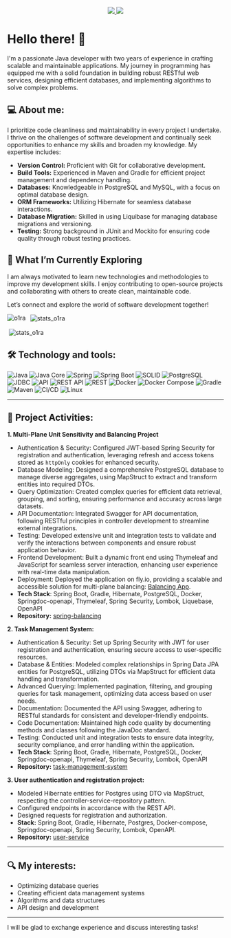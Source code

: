 <p align='center'>
  <a href="https://www.linkedin.com/in/gulay-sl/">
    <img src="https://img.shields.io/badge/linkedin-%230077B5.svg?&style=for-the-badge&logo=linkedin&logoColor=white" />
  </a>
  <a href="https://t.me/krajonoff">
    <img src="https://img.shields.io/badge/Telegram-2CA5E0?style=for-the-badge&logo=telegram&logoColor=white" />
  </a>
</p>


# Hello there! 👋
I'm a passionate Java developer with two years of experience in crafting scalable and maintainable applications. 
My journey in programming has equipped me with a solid foundation in building robust RESTful web services, designing efficient databases, and implementing algorithms to solve complex problems.

## 💻 About me:
I prioritize code cleanliness and maintainability in every project I undertake. I thrive on the challenges of software development and 
continually seek opportunities to enhance my skills and broaden my knowledge. My expertise includes:
  - **Version Control:** Proficient with Git for collaborative development.
  - **Build Tools:** Experienced in Maven and Gradle for efficient project management and dependency handling.
  - **Databases:** Knowledgeable in PostgreSQL and MySQL, with a focus on optimal database design.
  - **ORM Frameworks:** Utilizing Hibernate for seamless database interactions.
  - **Database Migration:** Skilled in using Liquibase for managing database migrations and versioning.
  - **Testing:** Strong background in JUnit and Mockito for ensuring code quality through robust testing practices.

## 🚀 What I’m Currently Exploring

I am always motivated to learn new technologies and methodologies to improve my development skills. 
I enjoy contributing to open-source projects and collaborating with others to create clean, maintainable code.

Let’s connect and explore the world of software development together!

<!-- <div id="header" align="center">
<table>
  <tr>
    <td valign="top"><img src="https://github-readme-stats.vercel.app/api/top-langs/?username=krajoff&theme=dark)](https://github.com/krajoff" /></td>
    <td valign="top"><img src="https://media.giphy.com/media/RiykPw9tgdOylwFgUe/giphy.gif" width="205"/></td>
  </tr>
</table>
</div> -->

<p><img align="left" src="http://github-profile-summary-cards.vercel.app/api/cards/repos-per-language?username=krajoff&theme=default" alt="o1ra" /></p>

<p>&nbsp; <img align="center" src="http://github-profile-summary-cards.vercel.app/api/cards/stats?username=krajoff&theme=github" alt="stats_o1ra" /></p>

<p>&nbsp;<img align="center" src="http://github-profile-summary-cards.vercel.app/api/cards/profile-details?username=krajoff&theme=default" alt="stats_o1ra"/></p>

## 🛠 Technology and tools:
![Java](https://img.shields.io/badge/-Java-007396?style=flat-square&logo=java&logoColor=white)
![Java Core](https://img.shields.io/badge/-Java%20Core-007396?style=flat-square&logo=java&logoColor=white)
![Spring](https://img.shields.io/badge/-Spring-6DB33F?style=flat-square&logo=spring&logoColor=white)
![Spring Boot](https://img.shields.io/badge/-Spring%20Boot-6DB33F?style=flat-square&logo=spring-boot&logoColor=white)
![SOLID](https://img.shields.io/badge/-SOLID-007396?style=flat-square&logo=java&logoColor=white)
![PostgreSQL](https://img.shields.io/badge/-PostgreSQL-336791?style=flat-square&logo=postgresql&logoColor=white)
![JDBC](https://img.shields.io/badge/-JDBC-007396?style=flat-square&logo=java&logoColor=white)
![API](https://img.shields.io/badge/-API-0288D1?style=flat-square&logo=api&logoColor=white)
![REST API](https://img.shields.io/badge/-REST%20API-FF6F00?style=flat-square&logo=rest&logoColor=white)
![REST](https://img.shields.io/badge/-REST-FF6F00?style=flat-square&logo=rest&logoColor=white)
![Docker](https://img.shields.io/badge/-Docker-2496ED?style=flat-square&logo=docker&logoColor=white)
![Docker Compose](https://img.shields.io/badge/-Docker%20Compose-2496ED?style=flat-square&logo=docker&logoColor=white)
![Gradle](https://img.shields.io/badge/-Gradle-02303A?style=flat-square&logo=gradle&logoColor=white)
![Maven](https://img.shields.io/badge/-Maven-C71A36?style=flat-square&logo=apache-maven&logoColor=white)
![CI/CD](https://img.shields.io/badge/-CI%2FCD-00897B?style=flat-square&logo=github-actions&logoColor=white)
![Linux](https://img.shields.io/badge/-Linux-FCC624?style=flat-square&logo=linux&logoColor=black)

---
## 🚀 Project Activities:
**1. Multi-Plane Unit Sensitivity and Balancing Project**
- Authentication & Security: Configured JWT-based Spring Security for registration and authentication, leveraging refresh and access tokens stored as `httpOnly` cookies for enhanced security.
- Database Modeling: Designed a comprehensive PostgreSQL database to manage diverse aggregates, using MapStruct to extract and transform entities into required DTOs.
- Query Optimization: Created complex queries for efficient data retrieval, grouping, and sorting, ensuring performance and accuracy across large datasets.
- API Documentation: Integrated Swagger for API documentation, following RESTful principles in controller development to streamline external integrations.
- Testing: Developed extensive unit and integration tests to validate and verify the interactions between components and ensure robust application behavior.
- Frontend Development: Built a dynamic front end using Thymeleaf and JavaScript for seamless server interaction, enhancing user experience with real-time data manipulation.
- Deployment: Deployed the application on fly.io, providing a scalable and accessible solution for multi-plane balancing: [Balancing App](https://balancing-app.fly.dev).
- **Tech Stack**: Spring Boot, Gradle, Hibernate, PostgreSQL, Docker, Springdoc-openapi, Thymeleaf, Spring Security, Lombok, Liquebase, OpenAPI
- **Repository:** [spring-balancing](https://github.com/krajoff/spring-balancing)

**2. Task Management System:**
- Authentication & Security: Set up Spring Security with JWT for user registration and authentication, ensuring secure access to user-specific resources.
- Database & Entities: Modeled complex relationships in Spring Data JPA entities for PostgreSQL, utilizing DTOs via MapStruct for efficient data handling and transformation.
- Advanced Querying: Implemented pagination, filtering, and grouping queries for task management, optimizing data access based on user needs.
- Documentation: Documented the API using Swagger, adhering to RESTful standards for consistent and developer-friendly endpoints.
- Code Documentation: Maintained high code quality by documenting methods and classes following the JavaDoc standard.
- Testing: Conducted unit and integration tests to ensure data integrity, security compliance, and error handling within the application.
- **Tech Stack**: Spring Boot, Gradle, Hibernate, PostgreSQL, Docker, Springdoc-openapi, Thymeleaf, Spring Security, Lombok, OpenAPI
- **Repository:** [task-management-system](https://github.com/krajoff/task-management-system)

**3. User authentication and registration project:**
- Modeled Hibernate entities for Postgres using DTO via MapStruct, respecting the controller-service-repository pattern.
- Configured endpoints in accordance with the REST API.
- Designed requests for registration and authorization.
- **Stack:** Spring Boot, Gradle, Hibernate, Postgres, Docker-compose, Springdoc-openapi, Spring Security, Lombok, OpenAPI.
- **Repository:** [user-service](https://github.com/krajoff/user-service)

---

## 🔍 My interests:
- Optimizing database queries
- Creating efficient data management systems
- Algorithms and data structures
- API design and development
  
---

I will be glad to exchange experience and discuss interesting tasks!
